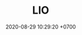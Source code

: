 ---
layout: mvps-indigo
permalink: /mvps-oro
categories: logos
date: 2020-08-29 10:29:20 +0700
title: LIO
tag: 
color: black
background: '#5dI2A6'
maincover: /assets/logos/LIGA-INDIGO.png
nivel: ORO
rango: 2
gradiente: grGreen
background: green
division: ORO
ligas: /liga-indigo-oro
rondas: /rondas-oro
mvps: /mvps-oro
pag: MVP
---